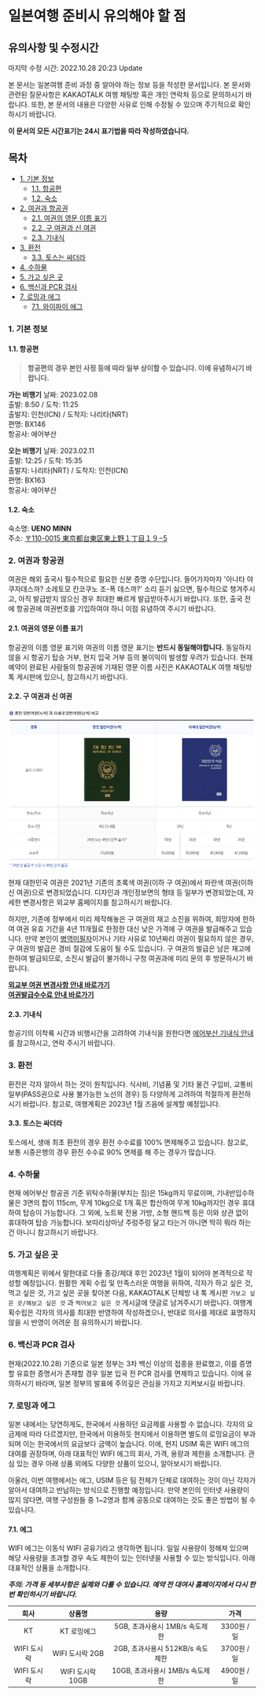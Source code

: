 # 일본여행 준비시 유의해야 할 점

## 유의사항 및 수정시간

마지막 수정 시간: 2022.10.28 20:23 Update

본 문서는 일본여행 준비 과정 중 알아야 하는 정보 등을 작성한 문서입니다.
본 문서와 관련된 질문사항은 KAKAOTALK 여행 채팅방 혹은 개인 연락처 등으로 문의하시기 바랍니다.
또한, 본 문서의 내용은 다양한 사유로 인해 수정될 수 있으며 주기적으로 확인하시기 바랍니다.

**이 문서의 모든 시간표기는 24시 표기법을 따라 작성하였습니다.**

## 목차

- [1. 기본 정보](#1-기본-정보)
  - [1.1. 항공편](#11-항공편)
  - [1.2. 숙소](#12-숙소)
- [2. 여권과 항공권](#2-여권과-항공권)
  - [2.1. 여권의 영문 이름 표기](#21-여권의-영문-이름-표기)
  - [2.2. 구 여권과 신 여권](#22-구-여권과-신-여권)
  - [2.3. 기내식](#23-기내식)
- [3. 환전](#3-환전)
  - [3.3. 토스는 싸더라](#33-토스는-싸더라)
- [4. 수하물](#4-수하물)
- [5. 가고 싶은 곳](#5-가고-싶은-곳)
- [6. 백신과 PCR 검사](#6-백신과-pcr-검사)
- [7. 로밍과 에그](#7-로밍과-에그)
  - [7.1. 와이파이 에그](#71--에그)


### 1. 기본 정보

#### 1.1. 항공편


> **항공편의 경우 본인 사정 등에 따라 일부 상이할 수 있습니다. 이에 유념하시기 바랍니다.**


**가는 비행기**
날짜: 2023.02.08  
출발: 8:50 / 도착: 11:25  
출발지: 인천(ICN) / 도착지: 나리타(NRT)  
편명: BX146  
항공사: 에어부산  

**오는 비행기**
날짜: 2023.02.11  
출발: 12:25 / 도착: 15:35  
출발지: 나리타(NRT) / 도착지: 인천(ICN)  
편명: BX163  
항공사: 에어부산  


#### 1.2. 숙소

숙소명: **UENO MINN**  
주소: [〒110-0015 東京都台東区東上野１丁目１９−5](https://goo.gl/maps/hoXs1c6m7Rj9LzAt9)



### 2. 여권과 항공권

 여권은 해외 출국시 필수적으로 필요한 신분 증명 수단입니다. 들어가자마자 '아나타 야쿠자데스까? 소레토모 칸코쿠노 조-폭 데스까?' 소리 듣기 싫으면, 필수적으로 챙겨주시고, 아직 발급받지 않으신 경우 최대한 빠르게 발급받아주시기 바랍니다. 또한, 출국 전에 항공권에 여권번호를 기입하여야 하니 이점 유념하여 주시기 바랍니다.


#### 2.1. 여권의 영문 이름 표기


 항공권의 이름 영문 표기와 여권의 이름 영문 표기는 **반드시 동일해야합니다.** 동일하지 않을 시 항공기 탑승 거부, 현지 입국 거부 등의 불이익이 발생할 우려가 있습니다. 현재 예약이 완료된 사람들의 항공권에 기재된 영문 이름 사진은 KAKAOTALK 여행 채팅방 톡 게시판에 있으니, 참고하시기 바랍니다.
 


#### 2.2. 구 여권과 신 여권


<img src="./media/Passport.png">

 현재 대한민국 여권은 2021년 기존의 초록색 여권(이하 구 여권)에서 파란색 여권(이하 신 여권)으로 변경되었습니다. 디자인과 개인정보면의 형태 등 일부가 변경되었는데, 자세한 변경사항은 외교부 홈페이지를 참고하시기 바랍니다.

 하지만, 기존에 정부에서 미리 제작해놓은 구 여권의 재고 소진을 위하여, 희망자에 한하여 여권 유효 기간을 4년 11개월로 한정한 대신 낮은 가격에 구 여권을 발급해주고 있습니다. 만약 본인이 [병역미필자](https://www.passport.go.kr/new/board/data.php?idx=6011&sel=1)이거나 기타 사유로 10년짜리 여권이 필요하지 않은 경우, 구 여권의 발급은 경비 절감에 도움이 될 수도 있습니다. 구 여권의 발급은 남은 재고에 한하여 발급되므로, 소진시 발급이 불가하니 구청 여권과에 미리 문의 후 방문하시기 바랍니다.

**[외교부 여권 변경사항 안내 바로가기](https://www.passport.go.kr/new/board/passport_info.php)**  
**[여권발급수수료 안내 바로가기](https://www.passport.go.kr/new/issue/commission.php)**


#### 2.3. 기내식


 항공기의 이착륙 시간과 비행시간을 고려하여 기내식을 원한다면 [에어부산 기내식 안내](https://www.airbusan.com/content/common/service/airlineFoodOrder)를 참고하시고, 연락 주시기 바랍니다.



### 3. 환전


 환전은 각자 알아서 하는 것이 원칙입니다. 식사비, 기념품 및 기타 물건 구입비, 교통비 일부(PASS권으로 사용 불가능한 노선의 경우) 등 다양하게 고려하여 적절하게 환전하시기 바랍니다. 참고로, 여행계획은 2023년 1월 즈음에 설계할 예정입니다.


#### 3.3. 토스는 싸더라


 토스에서, 생애 최초 환전의 경우 환전 수수료를 100% 면제해주고 있습니다. 참고로, 보통 시중은행의 경우 환전 수수료 90% 면제를 해 주는 경우가 많습니다.



### 4. 수하물


 현재 에어부산 항공권 기준 위탁수하물(부치는 짐)은 15kg까지 무료이며, 기내반입수하물은 3면의 합이 115cm, 무게 10kg으로 1개 혹은 합산하여 무게 10kg까지인 경우 휴대하여 탑승이 가능합니다. 그 외에, 노트북 전용 가방, 소형 핸드백 등은 이와 상관 없이 휴대하여 탑승 가능합니다. 보따리상마냥 주렁주렁 달고 타는거 아니면 딱히 뭐라 하는건 아니니 참고하시기 바랍니다.
 


### 5. 가고 싶은 곳


 여행계획은 위에서 말한대로 다들 종강/제대 후인 2023년 1월이 되어야 본격적으로 작성할 예정입니다. 원활한 계획 수립 및 만족스러운 여행을 위하여, 각자가 하고 싶은 것, 먹고 싶은 것, 가고 싶은 곳을 찾아본 다음, KAKAOTALK 단체방 내 톡 게시판 `가보고 싶은 곳/해보고 싶은 것` 과 `먹어보고 싶은 것` 게시글에 댓글로 남겨주시기 바랍니다. 여행계획수립은 각자의 의사를 최대한 반영하여 작성하겠으나, 반대로 의사를 제대로 표명하지 않을 시 반영이 어려운 점 유의하시기 바랍니다.



### 6. 백신과 PCR 검사
 
 
 현재(2022.10.28) 기준으로 일본 정부는 3차 백신 이상의 접종을 완료했고, 이를 증명할 유효한 증명서가 존재할 경우 일본 입국 전 PCR 검사를 면제하고 있습니다. 이에 유의하시기 바라며, 일본 정부의 발표에 주의깊은 관심을 가지고 지켜보시길 바랍니다.
 
 
 
 ### 7. 로밍과 에그
 
 
 일본 내에서는 당연하게도, 한국에서 사용하던 요금제를 사용할 수 없습니다. 각자의 요금제에 따라 다르겠지만, 한국에서 이용하듯 현지에서 이용하면 별도의 로밍요금이 부과되며 이는 한국에서의 요금보다 금액이 높습니다. 이에, 현지 USIM 혹은 WIFI 에그의 대여를 권장하며, 아래 대표적인 WIFI 에그의 회사, 가격, 용량과 제한을 소개합니다. 관심 있는 경우 아래 상품 외에도 다양한 상품이 있으니,  알아보시기 바랍니다.
  
 아울러, 이번 여행에서는 에그, USIM 등은 팀 전체가 단체로 대여하는 것이 아닌 각자가 알아서 대여하고 반납하는 방식으로 진행할 예정입니다. 만약 본인의 인터넷 사용량이 많지 않다면, 여행 구성원들 중 1~2명과 함께 공동으로 대여하는 것도 좋은 방법이 될 수 있습니다.
  
  
 #### 7.1.  에그
 
 
  WIFI 에그는 이동식 WIFI 공유기라고 생각하면 됩니다. 일일 사용량이 정해져 있으며 해당 사용량을 초과할 경우 속도 제한이 있는 인터넷을 사용할 수 있는 방식입니다. 아래 대표적인 상품을 소개합니다.
  
  **_주의: 가격 등 세부사항은 실제와 다를 수 있습니다. 예약 전 대여사 홈페이지에서 다시 한번 확인하시기 바랍니다._**
  
  |회사|상품명|용량|가격|
|:------:|:---:|:---:|:---:|
|KT|KT 로밍에그|5GB, 초과사용시 1MB/s 속도제한|3300원 / 일|
|WIFI 도시락|WIFI 도시락 2GB|2GB, 초과사용시 512KB/s 속도제한|3700원 / 일|
|WIFI 도시락|WIFI 도시락 10GB|10GB, 초과사용시 1MB/s 속도제한|4900원 / 일|
